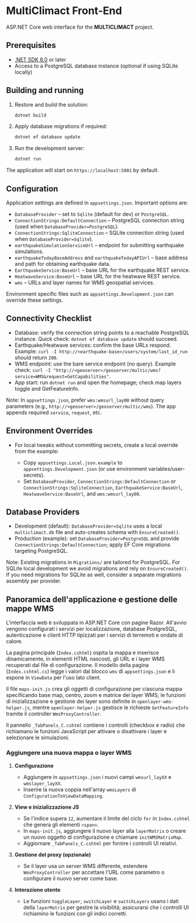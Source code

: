 # MultiClimact Front-End

ASP.NET Core web interface for the **MULTICLIMACT** project.

## Prerequisites

- [.NET SDK 8.0](https://dotnet.microsoft.com/download) or later
- Access to a PostgreSQL database instance (optional if using SQLite locally)

## Building and running

1. Restore and build the solution:

   ```bash
   dotnet build
   ```

2. Apply database migrations if required:

   ```bash
   dotnet ef database update
   ```

3. Run the development server:

   ```bash
   dotnet run
   ```

The application will start on `https://localhost:5001` by default.

## Configuration

Application settings are defined in `appsettings.json`. Important options are:

- `DatabaseProvider` – set to `Sqlite` (default for dev) or `PostgreSQL`.
- `ConnectionStrings:DefaultConnection` – PostgreSQL connection string (used when `DatabaseProvider=PostgreSQL`).
- `ConnectionStrings:SqliteConnection` – SQLite connection string (used when `DatabaseProvider=Sqlite`).
- `earthquakeSimulationServiceUrl` – endpoint for submitting earthquake simulations.
- `earthquakeTodayBaseAddress` and `earthquakeTodayAPIUrl` – base address and path for obtaining earthquake data.
- `EarthquakeService:BaseUrl` – base URL for the earthquake REST service.
- `HeatwaveService:BaseUrl` – base URL for the heatwave REST service.
- `wms` – URLs and layer names for WMS geospatial services.

Environment specific files such as `appsettings.Development.json` can override these settings.

## Connectivity Checklist

- Database: verify the connection string points to a reachable PostgreSQL instance. Quick check: `dotnet ef database update` should succeed.
- Earthquake/Heatwave services: confirm the base URLs respond. Example: `curl -I http://<earthquake-base>/users/system/last_id_run` should return `200`.
- WMS endpoint: use the bare service endpoint (no query). Example check: `curl -I "http://<geoserver>/geoserver/multic/wms?service=WMS&request=GetCapabilities"`.
- App start: run `dotnet run` and open the homepage; check map layers toggle and GetFeatureInfo.

Note: In `appsettings.json`, prefer `wms:wmsurl_lay00` without query parameters (e.g., `http://<geoserver>/geoserver/multic/wms`). The app appends required `service`, `request`, etc.

## Environment Overrides

- For local tweaks without committing secrets, create a local override from the example:

  - Copy `appsettings.Local.json.example` to `appsettings.Development.json` (or use environment variables/user-secrets).
  - Set `DatabaseProvider`, `ConnectionStrings:DefaultConnection` or `ConnectionStrings:SqliteConnection`, `EarthquakeService:BaseUrl`, `HeatwaveService:BaseUrl`, and `wms:wmsurl_lay00`.

## Database Providers

- Development (default): `DatabaseProvider=Sqlite` uses a local `multiclimact.db` file and auto-creates schema with `EnsureCreated()`.
- Production (example): set `DatabaseProvider=PostgreSQL` and provide `ConnectionStrings:DefaultConnection`; apply EF Core migrations targeting PostgreSQL.

Note: Existing migrations in `Migrations/` are tailored for PostgreSQL. For SQLite local development we avoid migrations and rely on `EnsureCreated()`. If you need migrations for SQLite as well, consider a separate migrations assembly per provider.

## Panoramica dell'applicazione e gestione delle mappe WMS

L'interfaccia web è sviluppata in ASP.NET Core con pagine Razor. All'avvio vengono configurati i servizi per localizzazione, database PostgreSQL, autenticazione e client HTTP tipizzati per i servizi di terremoti e ondate di calore.

La pagina principale (`Index.cshtml`) ospita la mappa e inserisce dinamicamente, in elementi HTML nascosti, gli URL e i layer WMS recuperati dal file di configurazione. Il modello della pagina (`Index.cshtml.cs`) legge i valori dal blocco `wms` di `appsettings.json` e li espone in `ViewData` per l'uso lato client.

Il file `maps-init.js` crea gli oggetti di configurazione per ciascuna mappa specificando base map, centro, zoom e matrice dei layer WMS; le funzioni di inizializzazione e gestione dei layer sono definite in `openlayer-wms-helper.js`, mentre `openlayer-helper.js` gestisce le richieste `GetFeatureInfo` tramite il controller `WmsProxyController`.

Il pannello `_TabPanels_C.cshtml` contiene i controlli (checkbox e radio) che richiamano le funzioni JavaScript per attivare o disattivare i layer e selezionare le simulazioni.

### Aggiungere una nuova mappa o layer WMS

1. **Configurazione**  
   - Aggiungere in `appsettings.json` i nuovi campi `wmsurl_layXX` e `wmslayer_layXX`.  
   - Inserire la nuova coppia nell'array `wmsLayers` di `ConfigurationToViewDataMapping`.

2. **View e inizializzazione JS**  
   - Se l'indice supera `12`, aumentare il limite del ciclo `for` in `Index.cshtml` che genera gli elementi `<span>`.  
   - In `maps-init.js`, aggiungere il nuovo layer alla `layerMatrix` o creare un nuovo oggetto di configurazione e chiamare `initWMSMatrixMap`.  
   - Aggiornare `_TabPanels_C.cshtml` per fornire i controlli UI relativi.

3. **Gestione del proxy (opzionale)**  
   - Se il layer usa un server WMS differente, estendere `WmsProxyController` per accettare l'URL come parametro o configurare il nuovo server come base.

4. **Interazione utente**  
   - Le funzioni `toggleLayer`, `switchLayer` e `switchLayers` usano i dati della `layerMatrix` per gestire la visibilità; assicurarsi che i controlli UI richiamino le funzioni con gli indici corretti.


